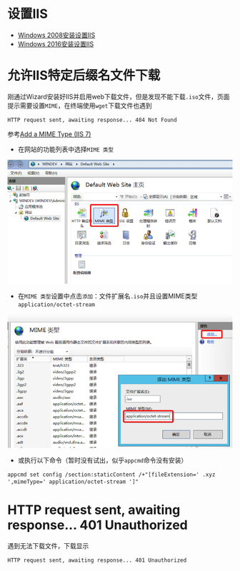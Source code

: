 # 设置IIS

* [Windows 2008安装设置IIS](https://docs.microsoft.com/en-us/iis/install/installing-iis-7/installing-iis-7-and-above-on-windows-server-2008-or-windows-server-2008-r2)
* [Windows 2016安装设置IIS](https://www.rootusers.com/how-to-install-iis-in-windows-server-2016/)

# 允许IIS特定后缀名文件下载

刚通过Wizard安装好IIS并启用web下载文件，但是发现不能下载`.iso`文件，页面提示需要设置`MIME`，在终端使用`wget`下载文件也遇到

```
HTTP request sent, awaiting response... 404 Not Found
```

参考[Add a MIME Type (IIS 7)](https://technet.microsoft.com/en-us/library/cc725608(v=ws.10).aspx)


* 在网站的功能列表中选择`MIME 类型`

![iis mime设置](../../../img/os/windows/iis/iis_mime.png)

* 在`MIME 类型`设置中点击`添加`：文件扩展名`.iso`并且设置MIME类型`application/octet-stream`

![iis mime设置](../../../img/os/windows/iis/iis_setup_mime.png)

* 或执行以下命令（暂时没有试出，似乎`appcmd`命令没有安装）

```
appcmd set config /section:staticContent /+"[fileExtension=' .xyz ',mimeType=' application/octet-stream ']"
```

# HTTP request sent, awaiting response... 401 Unauthorized

遇到无法下载文件，下载显示

```
HTTP request sent, awaiting response... 401 Unauthorized
```